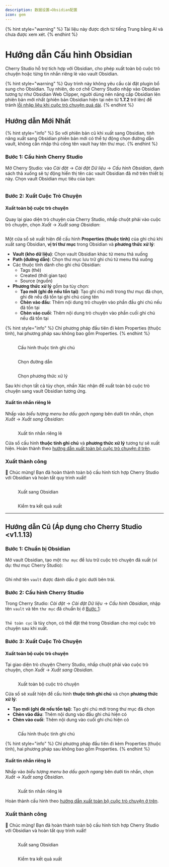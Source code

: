 ```yaml
---
description: 数据设置→Obsidian配置
icon: gem
---
```


{% hint style="warning" %}
Tài liệu này được dịch từ tiếng Trung bằng AI và chưa được xem xét.
{% endhint %}

# Hướng dẫn Cấu hình Obsidian

Cherry Studio hỗ trợ tích hợp với Obsidian, cho phép xuất toàn bộ cuộc trò chuyện hoặc từng tin nhắn riêng lẻ vào vault Obsidian.

{% hint style="warning" %}
Quy trình này không yêu cầu cài đặt plugin bổ sung cho Obsidian. Tuy nhiên, do cơ chế Cherry Studio nhập vào Obsidian tương tự như Obsidian Web Clipper, người dùng nên nâng cấp Obsidian lên phiên bản mới nhất (phiên bản Obsidian hiện tại nên từ **1.7.2** trở lên) để tránh [lỗi nhập liệu khi cuộc trò chuyện quá dài](https://github.com/obsidianmd/obsidian-clipper/releases/tag/0.7.0).
{% endhint %}

## Hướng dẫn Mới Nhất

{% hint style="info" %}
So với phiên bản cũ khi xuất sang Obsidian, tính năng xuất sang Obsidian phiên bản mới có thể tự động chọn đường dẫn vault, không cần nhập thủ công tên vault hay tên thư mục.
{% endhint %}

### Bước 1: Cấu hình Cherry Studio

Mở Cherry Studio: vào _Cài đặt_ → _Cài đặt Dữ liệu_ → _Cấu hình Obsidian_, danh sách thả xuống sẽ tự động hiển thị tên các vault Obsidian đã mở trên thiết bị này. Chọn vault Obsidian mục tiêu của bạn:

<figure><img src="../.gitbook/assets/image (142).png" alt=""><figcaption></figcaption></figure>

### Bước 2: Xuất Cuộc Trò Chuyện

#### Xuất toàn bộ cuộc trò chuyện

Quay lại giao diện trò chuyện của Cherry Studio, nhấp chuột phải vào cuộc trò chuyện, chọn _Xuất_ → _Xuất sang Obsidian_:

<figure><img src="../.gitbook/assets/image (143).png" alt=""><figcaption></figcaption></figure>

Một cửa sổ sẽ xuất hiện để cấu hình **Properties (thuộc tính)** của ghi chú khi xuất sang Obsidian, **vị trí thư mục** trong Obsidian và **phương thức xử lý**:

* **Vault (kho dữ liệu)**: Chọn vault Obsidian khác từ menu thả xuống
* **Path (đường dẫn)**: Chọn thư mục lưu trữ ghi chú từ menu thả xuống
* Các thuộc tính dành cho ghi chú Obsidian:
  * Tags (thẻ)
  * Created (thời gian tạo)
  * Source (nguồn)
* **Phương thức xử lý** gồm ba tùy chọn:
  * **Tạo mới (ghi đè nếu tồn tại)**: Tạo ghi chú mới trong thư mục đã chọn, ghi đè nếu đã tồn tại ghi chú cùng tên
  * **Chèn vào đầu**: Thêm nội dung trò chuyện vào phần đầu ghi chú nếu đã tồn tại
  * **Chèn vào cuối**: Thêm nội dung trò chuyện vào phần cuối ghi chú nếu đã tồn tại

{% hint style="info" %}
Chỉ phương pháp đầu tiên đi kèm Properties (thuộc tính), hai phương pháp sau không bao gồm Properties.
{% endhint %}

<figure><img src="../.gitbook/assets/image (144).png" alt=""><figcaption><p>Cấu hình thuộc tính ghi chú</p></figcaption></figure>

<figure><img src="../.gitbook/assets/image (145).png" alt=""><figcaption><p>Chọn đường dẫn</p></figcaption></figure>

<figure><img src="../.gitbook/assets/image (146).png" alt=""><figcaption><p>Chọn phương thức xử lý</p></figcaption></figure>

Sau khi chọn tất cả tùy chọn, nhấn Xác nhận để xuất toàn bộ cuộc trò chuyện sang vault Obsidian tương ứng.

#### Xuất tin nhắn riêng lẻ

Nhấp vào _biểu tượng menu ba dấu gạch ngang_ bên dưới tin nhắn, chọn _Xuất_ → _Xuất sang Obsidian_:

<figure><img src="../.gitbook/assets/image (147).png" alt=""><figcaption><p>Xuất tin nhắn riêng lẻ</p></figcaption></figure>

Cửa sổ cấu hình **thuộc tính ghi chú** và **phương thức xử lý** tương tự sẽ xuất hiện. Hoàn thành theo [hướng dẫn xuất toàn bộ cuộc trò chuyện ở trên](obsidian.md#dao-chu-wan-zheng-dui-hua).

### Xuất thành công

🎉 Chúc mừng! Bạn đã hoàn thành toàn bộ cấu hình tích hợp Cherry Studio với Obsidian và hoàn tất quy trình xuất!

<figure><img src="../.gitbook/assets/image (140).png" alt=""><figcaption><p>Xuất sang Obsidian</p></figcaption></figure>

<figure><img src="../.gitbook/assets/image (139).png" alt=""><figcaption><p>Kiểm tra kết quả xuất</p></figcaption></figure>

***

## Hướng dẫn Cũ (Áp dụng cho Cherry Studio <v1.1.13)

### Bước 1: Chuẩn bị Obsidian

Mở vault Obsidian, tạo một `thư mục` để lưu trữ cuộc trò chuyện đã xuất (ví dụ: thư mục Cherry Studio):

<figure><img src="../.gitbook/assets/image (127).png" alt=""><figcaption></figcaption></figure>

Ghi nhớ tên `vault` được đánh dấu ở góc dưới bên trái.

### Bước 2: Cấu hình Cherry Studio

Trong Cherry Studio: _Cài đặt_ → _Cài đặt Dữ liệu_ → _Cấu hình Obsidian_, nhập tên `vault` và tên `thư mục` đã chuẩn bị ở [Bước 1](obsidian.md#di-yi-bu):

<figure><img src="../.gitbook/assets/image (129).png" alt=""><figcaption></figcaption></figure>

`Thẻ toàn cục` là tùy chọn, có thể đặt thẻ trong Obsidian cho mọi cuộc trò chuyện sau khi xuất.

### Bước 3: Xuất Cuộc Trò Chuyện

#### Xuất toàn bộ cuộc trò chuyện

Tại giao diện trò chuyện Cherry Studio, nhấp chuột phải vào cuộc trò chuyện, chọn _Xuất_ → _Xuất sang Obsidian_.

<figure><img src="../.gitbook/assets/image (138).png" alt=""><figcaption><p>Xuất toàn bộ cuộc trò chuyện</p></figcaption></figure>

Cửa sổ sẽ xuất hiện để cấu hình **thuộc tính ghi chú** và chọn **phương thức xử lý**:

* **Tạo mới (ghi đè nếu tồn tại)**: Tạo ghi chú mới trong thư mục đã chọn
* **Chèn vào đầu**: Thêm nội dung vào đầu ghi chú hiện có
* **Chèn vào cuối**: Thêm nội dung vào cuối ghi chú hiện có

<figure><img src="../.gitbook/assets/image (137).png" alt=""><figcaption><p>Cấu hình thuộc tính ghi chú</p></figcaption></figure>

{% hint style="info" %}
Chỉ phương pháp đầu tiên đi kèm Properties (thuộc tính), hai phương pháp sau không bao gồm Properties.
{% endhint %}

#### Xuất tin nhắn riêng lẻ

Nhấp vào _biểu tượng menu ba dấu gạch ngang_ bên dưới tin nhắn, chọn _Xuất_ → _Xuất sang Obsidian_.

<figure><img src="../.gitbook/assets/image (141).png" alt=""><figcaption><p>Xuất tin nhắn riêng lẻ</p></figcaption></figure>

Hoàn thành cấu hình theo [hướng dẫn xuất toàn bộ cuộc trò chuyện ở trên](obsidian.md#dao-chu-wan-zheng-dui-hua).

### Xuất thành công

🎉 Chúc mừng! Bạn đã hoàn thành toàn bộ cấu hình tích hợp Cherry Studio với Obsidian và hoàn tất quy trình xuất!

<figure><img src="../.gitbook/assets/image (140).png" alt=""><figcaption><p>Xuất sang Obsidian</p></figcaption></figure>

<figure><img src="../.gitbook/assets/image (139).png" alt=""><figcaption><p>Kiểm tra kết quả xuất</p></figcaption></figure>